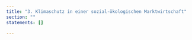 ```yaml
---
title: "3. Klimaschutz in einer sozial-ökologischen Marktwirtschaft"
section: ""
statements: []

---
```


